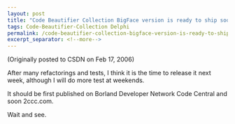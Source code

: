 ```yaml
---
layout: post
title: "Code Beautifier Collection BigFace version is ready to ship soon!"
tags: Code-Beautifier-Collection Delphi
permalink: /code-beautifier-collection-bigface-version-is-ready-to-ship-soon-2e83f7ae6206
excerpt_separator: <!--more-->
---
```

(Originally posted to CSDN on Feb 17, 2006)

After many refactorings and tests, I think it is the time to release it next week, although I will do more test at weekends.
<!--more-->

It should be first published on Borland Developer Network Code Central and soon 2ccc.com.

Wait and see.
